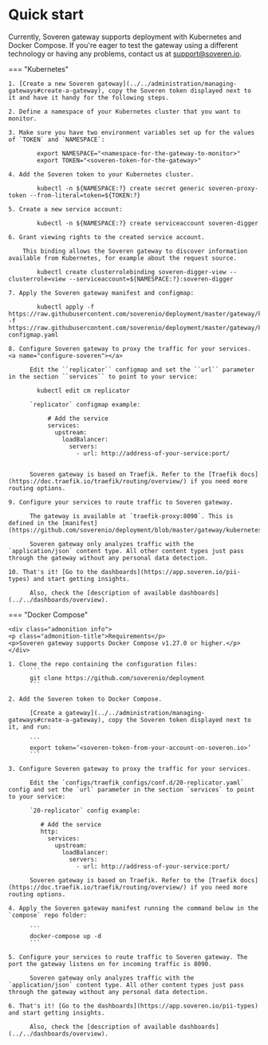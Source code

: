 # Quick start

Currently, Soveren gateway supports deployment with Kubernetes and Docker Compose. If you're eager to test the gateway using a different technology or having any problems, contact us at [support@soveren.io](mailto:support@soveren.io).



=== "Kubernetes"

    1. [Create a new Soveren gateway](../../administration/managing-gateways#create-a-gateway), copy the Soveren token displayed next to it and have it handy for the following steps.
    
    2. Define a namespace of your Kubernetes cluster that you want to monitor.
    
    3. Make sure you have two environment variables set up for the values of `TOKEN` and `NAMESPACE`:
    
            export NAMESPACE="<namespace-for-the-gateway-to-monitor>"
            export TOKEN="<soveren-token-for-the-gateway>"
    
    4. Add the Soveren token to your Kubernetes cluster.
      
            kubectl -n ${NAMESPACE:?} create secret generic soveren-proxy-token --from-literal=token=${TOKEN:?}
    
    5. Create a new service account:
    
            kubectl -n ${NAMESPACE:?} create serviceaccount soveren-digger

    6. Grant viewing rights to the created service account.
    
        This binding allows the Soveren gateway to discover information available from Kubernetes, for example about the request source.
    
            kubectl create clusterrolebinding soveren-digger-view --clusterrole=view --serviceaccount=${NAMESPACE:?}:soveren-digger

    7. Apply the Soveren gateway manifest and configmap:     

            kubectl apply -f https://raw.githubusercontent.com/soverenio/deployment/master/gateway/kubernetes/install.yaml -f https://raw.githubusercontent.com/soverenio/deployment/master/gateway/kubernetes/replicator-configmap.yaml
    
    8. Сonfigure Soveren gateway to proxy the traffic for your services. <a name="configure-soveren"></a>

          Edit the ``replicator`` configmap and set the ``url`` parameter in the section ``services`` to point to your service:

            kubectl edit cm replicator

          `replicator` configmap example:

               # Add the service
               services:
                 upstream:
                   loadBalancer:
                     servers:
                       - url: http://address-of-your-service:port/


          Soveren gateway is based on Traefik. Refer to the [Traefik docs](https://doc.traefik.io/traefik/routing/overview/) if you need more routing options. 

    9. Configure your services to route traffic to Soveren gateway.
    
          The gateway is available at `traefik-proxy:8090`. This is defined in the [manifest](https://github.com/soverenio/deployment/blob/master/gateway/kubernetes/install.yaml).
          
          Soveren gateway only analyzes traffic with the `application/json` content type. All other content types just pass through the gateway without any personal data detection.

    10. That's it! [Go to the dashboards](https://app.soveren.io/pii-types) and start getting insights.

          Also, check the [description of available dashboards](../../dashboards/overview).


          

=== "Docker Compose"

    <div class="admonition info">
    <p class="admonition-title">Requirements</p>
    <p>Soveren gateway supports Docker Compose v1.27.0 or higher.</p>
    </div>

    1. Clone the repo containing the configuration files:
          ```
          git clone https://github.com/soverenio/deployment
          ```

    2. Add the Soveren token to Docker Compose. 

          [Create a gateway](../../administration/managing-gateways#create-a-gateway), copy the Soveren token displayed next to it, and run: 
          
          ```
          export token=‘<soveren-token-from-your-account-on-soveren.io>’
          ```

    3. Сonfigure Soveren gateway to proxy the traffic for your services.

          Edit the `configs/traefik_configs/conf.d/20-replicator.yaml` config and set the `url` parameter in the section `services` to point to your service:

          `20-replicator` config example:
       
             # Add the service
             http:
               services:
                 upstream:
                   loadBalancer:
                     servers:
                       - url: http://address-of-your-service:port/

          Soveren gateway is based on Traefik. Refer to the [Traefik docs](https://doc.traefik.io/traefik/routing/overview/) if you need more routing options.

    4. Apply the Soveren gateway manifest running the command below in the `compose` repo folder:

          ```
          docker-compose up -d
          ```         

    5. Configure your services to route traffic to Soveren gateway. The port the gateway listens on for incoming traffic is 8090.

          Soveren gateway only analyzes traffic with the `application/json` content type. All other content types just pass through the gateway without any personal data detection. 

    6. That's it! [Go to the dashboards](https://app.soveren.io/pii-types) and start getting insights.

          Also, check the [description of available dashboards](../../dashboards/overview).
